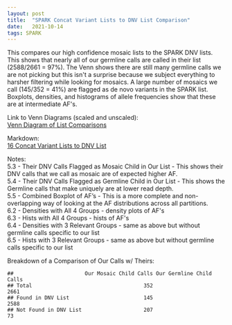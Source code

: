```yaml
---
layout: post
title:  "SPARK Concat Variant Lists to DNV List Comparison"
date:   2021-10-14
tags: SPARK
---
```


This compares our high confidence mosaic lists to the SPARK DNV lists. This shows that nearly all of our germline calls are called in their list (2588/2661 = 97%). The Venn shows there are still many germline calls we are not picking but this isn't a surprise because we subject everything to harsher filtering while looking for mosaics. A large number of mosaics we call (145/352 = 41%) are flagged as de novo variants in the SPARK list. Boxplots, densities, and histograms of allele frequencies show that these are at intermediate AF's.

Link to Venn Diagrams (scaled and unscaled):
<br>[Venn Diagram of List Comparisons](https://www.dropbox.com/s/839acl1l4rp5oh8/16_concat_lists_comp_venn.png?dl=0)

Markdown:
<br>[16 Concat Variant Lists to DNV List](https://www.dropbox.com/s/v0mzdm4jevtaq4x/16_concat_lists_02.html?dl=0)

Notes:
<br>5.3 - Their DNV Calls Flagged as Mosaic Child in Our List - This shows their DNV calls that we call as mosaic are of expected higher AF.
<br>5.4 - Their DNV Calls Flagged as Germline Child in Our List - This shows the Germline calls that make uniquely are at lower read depth.
<br>5.5 - Combined Boxplot of AF’s - This is a more complete and non-overlapping way of looking at the AF distributions across all partitions.
<br>6.2 - Densities with All 4 Groups - density plots of AF's
<br>6.3 - Hists with All 4 Groups - hists of AF's
<br>6.4 - Densities with 3 Relevant Groups - same as above but without germline calls specific to our list
<br>6.5 - Hists with 3 Relevant Groups - same as above but without germline calls specific to our list

Breakdown of a Comparison of Our Calls w/ Theirs:
```
##                       Our Mosaic Child Calls Our Germline Child Calls
## Total                                    352                     2661
## Found in DNV List                        145                     2588
## Not Found in DNV List                    207                       73
```